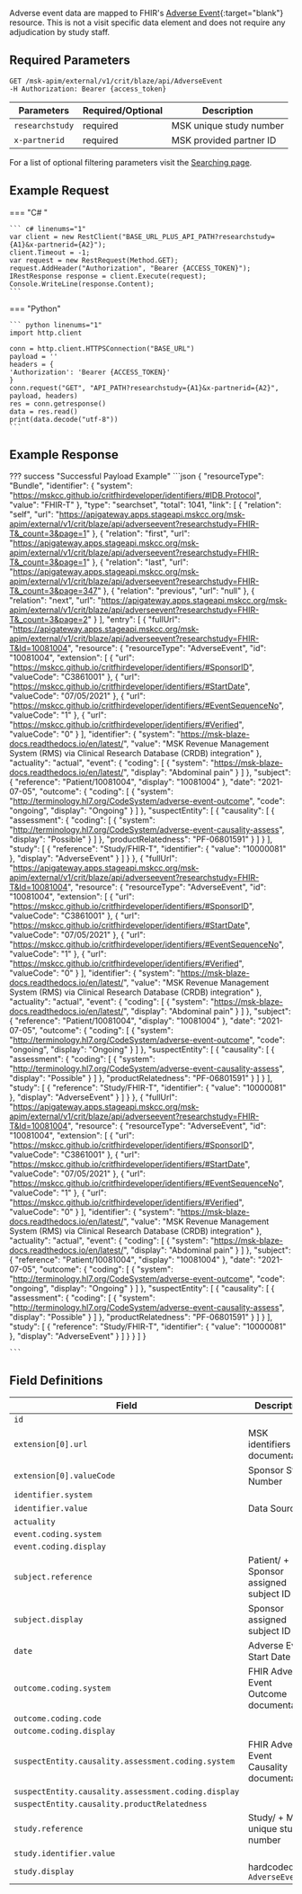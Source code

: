 Adverse event data are mapped to FHIR's [Adverse Event](http://hl7.org/fhir/adverseevent.html){:target="blank"} resource. This is not a visit specific data element and does not require any adjudication by study staff.

## Required Parameters
```
GET /msk-apim/external/v1/crit/blaze/api/AdverseEvent
-H Authorization: Bearer {access_token} 
```

| Parameters      | Required/Optional | Description                          |
| --------------  | ----------------- | ------------------------------------ |
| `researchstudy` | required          | MSK unique study number              |
| `x-partnerid`   | required          | MSK provided partner ID              |

For a list of optional filtering parameters visit the [Searching page](/searching).
## Example Request
=== "C# "

    ``` c# linenums="1"
    var client = new RestClient("BASE_URL_PLUS_API_PATH?researchstudy={A1}&x-partnerid={A2}");
    client.Timeout = -1;
    var request = new RestRequest(Method.GET);
    request.AddHeader("Authorization", "Bearer {ACCESS_TOKEN}");
    IRestResponse response = client.Execute(request);
    Console.WriteLine(response.Content);
    ```

=== "Python"

    ``` python linenums="1"
    import http.client

    conn = http.client.HTTPSConnection("BASE_URL")
    payload = ''
    headers = {
    'Authorization': 'Bearer {ACCESS_TOKEN}'
    }
    conn.request("GET", "API_PATH?researchstudy={A1}&x-partnerid={A2}", payload, headers)
    res = conn.getresponse()
    data = res.read()
    print(data.decode("utf-8"))
    ```

## Example Response
??? success "Successful Payload Example"
    ```json
    {
    "resourceType": "Bundle",
    "identifier": {
        "system": "https://mskcc.github.io/critfhirdeveloper/identifiers/#IDB.Protocol",
        "value": "FHIR-T"
    },
    "type": "searchset",
    "total": 1041,
    "link": [
        {
            "relation": "self",
            "url": "https://apigateway.apps.stageapi.mskcc.org/msk-apim/external/v1/crit/blaze/api/adverseevent?researchstudy=FHIR-T&_count=3&page=1"
        },
        {
            "relation": "first",
            "url": "https://apigateway.apps.stageapi.mskcc.org/msk-apim/external/v1/crit/blaze/api/adverseevent?researchstudy=FHIR-T&_count=3&page=1"
        },
        {
            "relation": "last",
            "url": "https://apigateway.apps.stageapi.mskcc.org/msk-apim/external/v1/crit/blaze/api/adverseevent?researchstudy=FHIR-T&_count=3&page=347"
        },
        {
            "relation": "previous",
            "url": "null"
        },
        {
            "relation": "next",
            "url": "https://apigateway.apps.stageapi.mskcc.org/msk-apim/external/v1/crit/blaze/api/adverseevent?researchstudy=FHIR-T&_count=3&page=2"
        }
    ],
    "entry": [
        {
            "fullUrl": "https://apigateway.apps.stageapi.mskcc.org/msk-apim/external/v1/crit/blaze/api/adverseevent?researchstudy=FHIR-T&Id=10081004",
            "resource": {
                "resourceType": "AdverseEvent",
                "id": "10081004",
                "extension": [
                    {
                        "url": "https://mskcc.github.io/critfhirdeveloper/identifiers/#SponsorID",
                        "valueCode": "C3861001"
                    },
                    {
                        "url": "https://mskcc.github.io/critfhirdeveloper/identifiers/#StartDate",
                        "valueCode": "07/05/2021"
                    },
                    {
                        "url": "https://mskcc.github.io/critfhirdeveloper/identifiers/#EventSequenceNo",
                        "valueCode": "1"
                    },
                    {
                        "url": "https://mskcc.github.io/critfhirdeveloper/identifiers/#Verified",
                        "valueCode": "0"
                    }
                ],
                "identifier": {
                    "system": "https://msk-blaze-docs.readthedocs.io/en/latest/",
                    "value": "MSK Revenue Management System (RMS) via Clinical Research Database (CRDB) integration"
                },
                "actuality": "actual",
                "event": {
                    "coding": [
                        {
                            "system": "https://msk-blaze-docs.readthedocs.io/en/latest/",
                            "display": "Abdominal pain"
                        }
                    ]
                },
                "subject": {
                    "reference": "Patient/10081004",
                    "display": "10081004"
                },
                "date": "2021-07-05",
                "outcome": {
                    "coding": [
                        {
                            "system": "http://terminology.hl7.org/CodeSystem/adverse-event-outcome",
                            "code": "ongoing",
                            "display": "Ongoing"
                        }
                    ]
                },
                "suspectEntity": [
                    {
                        "causality": [
                            {
                                "assessment": {
                                    "coding": [
                                        {
                                            "system": "http://terminology.hl7.org/CodeSystem/adverse-event-causality-assess",
                                            "display": "Possible"
                                        }
                                    ]
                                },
                                "productRelatedness": "PF-06801591"
                            }
                        ]
                    }
                ],
                "study": [
                    {
                        "reference": "Study/FHIR-T",
                        "identifier": {
                            "value": "10000081"
                        },
                        "display": "AdverseEvent"
                    }
                ]
            }
        },
        {
            "fullUrl": "https://apigateway.apps.stageapi.mskcc.org/msk-apim/external/v1/crit/blaze/api/adverseevent?researchstudy=FHIR-T&Id=10081004",
            "resource": {
                "resourceType": "AdverseEvent",
                "id": "10081004",
                "extension": [
                    {
                        "url": "https://mskcc.github.io/critfhirdeveloper/identifiers/#SponsorID",
                        "valueCode": "C3861001"
                    },
                    {
                        "url": "https://mskcc.github.io/critfhirdeveloper/identifiers/#StartDate",
                        "valueCode": "07/05/2021"
                    },
                    {
                        "url": "https://mskcc.github.io/critfhirdeveloper/identifiers/#EventSequenceNo",
                        "valueCode": "1"
                    },
                    {
                        "url": "https://mskcc.github.io/critfhirdeveloper/identifiers/#Verified",
                        "valueCode": "0"
                    }
                ],
                "identifier": {
                    "system": "https://msk-blaze-docs.readthedocs.io/en/latest/",
                    "value": "MSK Revenue Management System (RMS) via Clinical Research Database (CRDB) integration"
                },
                "actuality": "actual",
                "event": {
                    "coding": [
                        {
                            "system": "https://msk-blaze-docs.readthedocs.io/en/latest/",
                            "display": "Abdominal pain"
                        }
                    ]
                },
                "subject": {
                    "reference": "Patient/10081004",
                    "display": "10081004"
                },
                "date": "2021-07-05",
                "outcome": {
                    "coding": [
                        {
                            "system": "http://terminology.hl7.org/CodeSystem/adverse-event-outcome",
                            "code": "ongoing",
                            "display": "Ongoing"
                        }
                    ]
                },
                "suspectEntity": [
                    {
                        "causality": [
                            {
                                "assessment": {
                                    "coding": [
                                        {
                                            "system": "http://terminology.hl7.org/CodeSystem/adverse-event-causality-assess",
                                            "display": "Possible"
                                        }
                                    ]
                                },
                                "productRelatedness": "PF-06801591"
                            }
                        ]
                    }
                ],
                "study": [
                    {
                        "reference": "Study/FHIR-T",
                        "identifier": {
                            "value": "10000081"
                        },
                        "display": "AdverseEvent"
                    }
                ]
            }
        },
        {
            "fullUrl": "https://apigateway.apps.stageapi.mskcc.org/msk-apim/external/v1/crit/blaze/api/adverseevent?researchstudy=FHIR-T&Id=10081004",
            "resource": {
                "resourceType": "AdverseEvent",
                "id": "10081004",
                "extension": [
                    {
                        "url": "https://mskcc.github.io/critfhirdeveloper/identifiers/#SponsorID",
                        "valueCode": "C3861001"
                    },
                    {
                        "url": "https://mskcc.github.io/critfhirdeveloper/identifiers/#StartDate",
                        "valueCode": "07/05/2021"
                    },
                    {
                        "url": "https://mskcc.github.io/critfhirdeveloper/identifiers/#EventSequenceNo",
                        "valueCode": "1"
                    },
                    {
                        "url": "https://mskcc.github.io/critfhirdeveloper/identifiers/#Verified",
                        "valueCode": "0"
                    }
                ],
                "identifier": {
                    "system": "https://msk-blaze-docs.readthedocs.io/en/latest/",
                    "value": "MSK Revenue Management System (RMS) via Clinical Research Database (CRDB) integration"
                },
                "actuality": "actual",
                "event": {
                    "coding": [
                        {
                            "system": "https://msk-blaze-docs.readthedocs.io/en/latest/",
                            "display": "Abdominal pain"
                        }
                    ]
                },
                "subject": {
                    "reference": "Patient/10081004",
                    "display": "10081004"
                },
                "date": "2021-07-05",
                "outcome": {
                    "coding": [
                        {
                            "system": "http://terminology.hl7.org/CodeSystem/adverse-event-outcome",
                            "code": "ongoing",
                            "display": "Ongoing"
                        }
                    ]
                },
                "suspectEntity": [
                    {
                        "causality": [
                            {
                                "assessment": {
                                    "coding": [
                                        {
                                            "system": "http://terminology.hl7.org/CodeSystem/adverse-event-causality-assess",
                                            "display": "Possible"
                                        }
                                    ]
                                },
                                "productRelatedness": "PF-06801591"
                            }
                        ]
                    }
                ],
                "study": [
                    {
                        "reference": "Study/FHIR-T",
                        "identifier": {
                            "value": "10000081"
                        },
                        "display": "AdverseEvent"
                    }
                ]
            }
        }
    ]
    }
  
    ```

## Field Definitions

| Field                                               | Description                                |
| --------------------------------------------------- | ------------------------------------------ |
| `id`                                                |                                            |
| `extension[0].url`                                  | MSK identifiers documentation              |
| `extension[0].valueCode`                            | Sponsor Study Number                       |
| `identifier.system`                                 |                                            |
| `identifier.value`                                  | Data Source                                |
| `actuality`                                         |                                            |
| `event.coding.system`                               |                                            |
| `event.coding.display`                              |                                            |
| `subject.reference`                                 | Patient/ + Sponsor assigned subject ID     |
| `subject.display`                                   | Sponsor assigned subject ID                |
| `date`                                              | Adverse Event Start Date                   |
| `outcome.coding.system`                             | FHIR Adverse Event Outcome documentation   |
| `outcome.coding.code`                               |                                            |
| `outcome.coding.display`                            |                                            |
| `suspectEntity.causality.assessment.coding.system`  | FHIR Adverse Event Causality documentation |
| `suspectEntity.causality.assessment.coding.display` |                                            |
| `suspectEntity.causality.productRelatedness`        |                                            |
| `study.reference`                                   | Study/ + MSK unique study number           |
| `study.identifier.value`                            |                                            |
| `study.display`                                     | hardcoded to `AdverseEvent`                |